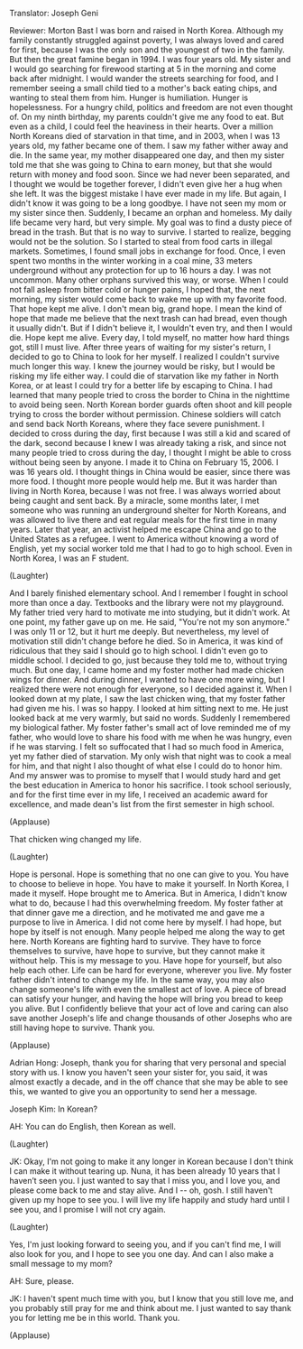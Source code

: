 

Translator: Joseph Geni

Reviewer: Morton Bast
I was born and raised in North Korea.
Although my family constantly struggled against poverty,
I was always loved and cared for first,
because I was the only son
and the youngest of two in the family.
But then the great famine began in 1994.
I was four years old.
My sister and I would go searching for firewood
starting at 5 in the morning
and come back after midnight.
I would wander the streets searching for food,
and I remember seeing a small child
tied to a mother&#39;s back eating chips,
and wanting to steal them from him.
Hunger is humiliation. Hunger is hopelessness.
For a hungry child, politics and freedom
are not even thought of.
On my ninth birthday, my parents
couldn&#39;t give me any food to eat.
But even as a child, I could feel the heaviness
in their hearts.
Over a million North Koreans died of starvation in that time,
and in 2003, when I was 13 years old,
my father became one of them.
I saw my father wither away and die.
In the same year, my mother disappeared one day,
and then my sister told me
that she was going to China to earn money,
but that she would return with money and food soon.
Since we had never been separated,
and I thought we would be together forever,
I didn&#39;t even give her a hug when she left.
It was the biggest mistake I have ever made in my life.
But again, I didn&#39;t know
it was going to be a long goodbye.
I have not seen my mom or my sister since then.
Suddenly, I became an orphan and homeless.
My daily life became very hard,
but very simple.
My goal was to find a dusty piece of bread in the trash.
But that is no way to survive.
I started to realize, begging would not be the solution.
So I started to steal from food carts in illegal markets.
Sometimes, I found small jobs
in exchange for food.
Once, I even spent two months in the winter
working in a coal mine,
33 meters underground without any protection
for up to 16 hours a day.
I was not uncommon.
Many other orphans survived this way, or worse.
When I could not fall asleep from bitter cold
or hunger pains,
I hoped that, the next morning,
my sister would come back to wake me up
with my favorite food.
That hope kept me alive.
I don&#39;t mean big, grand hope.
I mean the kind of hope that made me believe
that the next trash can had bread,
even though it usually didn&#39;t.
But if I didn&#39;t believe it, I wouldn&#39;t even try,
and then I would die.
Hope kept me alive.
Every day, I told myself,
no matter how hard things got,
still I must live.
After three years of waiting for my sister&#39;s return,
I decided to go to China to look for her myself.
I realized
I couldn&#39;t survive much longer this way.
I knew the journey would be risky,
but I would be risking my life either way.
I could die of starvation like my father in North Korea,
or at least I could try for a better life
by escaping to China.
I had learned that many people tried to cross
the border to China in the nighttime to avoid being seen.
North Korean border guards often shoot and kill people
trying to cross the border without permission.
Chinese soldiers will catch
and send back North Koreans,
where they face severe punishment.
I decided to cross during the day,
first because I was still a kid and scared of the dark,
second because I knew I was already taking a risk,
and since not many people tried to cross during the day,
I thought I might be able to cross
without being seen by anyone.
I made it to China on February 15, 2006.
I was 16 years old.
I thought things in China would be easier,
since there was more food.
I thought more people would help me.
But it was harder than living in North Korea,
because I was not free.
I was always worried about being caught
and sent back.
By a miracle, some months later,
I met someone who was running
an underground shelter for North Koreans,
and was allowed to live there
and eat regular meals for the first time in many years.
Later that year, an activist helped me escape China
and go to the United States as a refugee.
I went to America without knowing a word of English,
yet my social worker told me that I had to go to high school.
Even in North Korea, I was an F student.

(Laughter)

And I barely finished elementary school.
And I remember I fought in school more than once a day.
Textbooks and the library were not my playground.
My father tried very hard to motivate me into studying,
but it didn&#39;t work.
At one point, my father gave up on me.
He said, &quot;You&#39;re not my son anymore.&quot;
I was only 11 or 12, but it hurt me deeply.
But nevertheless, my level of motivation
still didn&#39;t change before he died.
So in America, it was kind of ridiculous
that they said I should go to high school.
I didn&#39;t even go to middle school.
I decided to go, just because they told me to,
without trying much.
But one day, I came home and my foster mother
had made chicken wings for dinner.
And during dinner, I wanted to have one more wing,
but I realized there were not enough for everyone,
so I decided against it.
When I looked down at my plate,
I saw the last chicken wing, that my foster father had given me his.
I was so happy.
I looked at him sitting next to me.
He just looked back at me very warmly,
but said no words.
Suddenly I remembered my biological father.
My foster father&#39;s small act of love
reminded me of my father,
who would love to share his food with me
when he was hungry, even if he was starving.
I felt so suffocated that I had so much food in America,
yet my father died of starvation.
My only wish that night was to cook a meal for him,
and that night I also thought of what else I could do
to honor him.
And my answer was to promise to myself
that I would study hard and get the best education
in America to honor his sacrifice.
I took school seriously,
and for the first time ever in my life,
I received an academic award for excellence,
and made dean&#39;s list from the first semester in high school.

(Applause)

That chicken wing changed my life.

(Laughter)

Hope is personal. Hope is something
that no one can give to you.
You have to choose to believe in hope.
You have to make it yourself.
In North Korea, I made it myself.
Hope brought me to America.
But in America, I didn&#39;t know what to do,
because I had this overwhelming freedom.
My foster father at that dinner gave me a direction,
and he motivated me and gave me a purpose
to live in America.
I did not come here by myself.
I had hope, but hope by itself is not enough.
Many people helped me along the way to get here.
North Koreans are fighting hard to survive.
They have to force themselves to survive,
have hope to survive,
but they cannot make it without help.
This is my message to you.
Have hope for yourself,
but also help each other.
Life can be hard for everyone, wherever you live.
My foster father didn&#39;t intend to change my life.
In the same way, you may also change someone&#39;s life
with even the smallest act of love.
A piece of bread can satisfy your hunger,
and having the hope will bring you bread
to keep you alive.
But I confidently believe that
your act of love and caring
can also save another Joseph&#39;s life
and change thousands of other Josephs
who are still having hope to survive.
Thank you.

(Applause)


Adrian Hong: Joseph, thank you for sharing
that very personal and special story with us.
I know you haven&#39;t seen your sister for, you said,
it was almost exactly a decade,
and in the off chance that she may be able to see this,
we wanted to give you an opportunity
to send her a message.

Joseph Kim: In Korean?

AH: You can do English, then Korean as well.

(Laughter)


JK: Okay, I&#39;m not going to make it any longer in Korean
because I don&#39;t think I can make it
without tearing up.
Nuna, it has been already 10 years
that I haven’t seen you.
I just wanted to say
that I miss you, and I love you,
and please come back to me and stay alive.
And I -- oh, gosh.
I still haven&#39;t given up my hope to see you.
I will live my life happily
and study hard
until I see you,
and I promise I will not cry again.

(Laughter)

Yes, I&#39;m just looking forward to seeing you,
and if you can&#39;t find me,
I will also look for you,
and I hope to see you one day.
And can I also make a small message to my mom?

AH: Sure, please.

JK: I haven&#39;t spent much time with you,
but I know that you still love me,
and you probably still pray for me
and think about me.
I just wanted to say thank you
for letting me be in this world.
Thank you.

(Applause)

